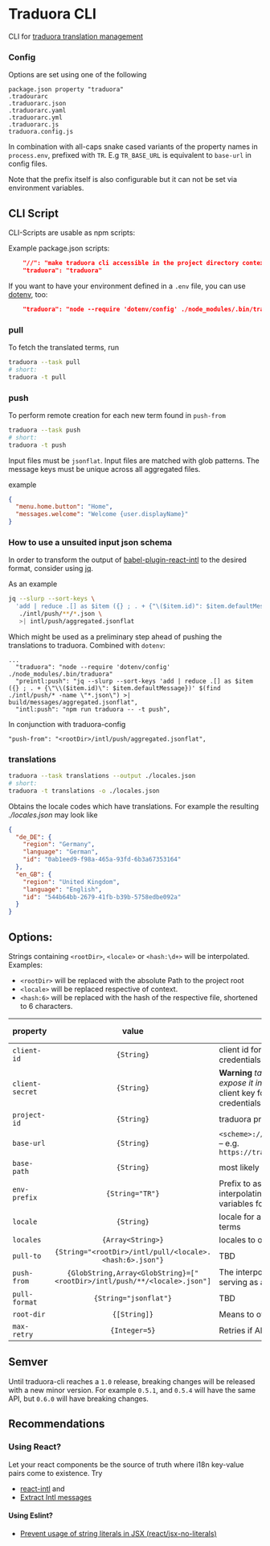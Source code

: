 # Traduora CLI

CLI for [traduora translation management](https://docs.traduora.com)

### Config

Options are set using one of the following

    package.json property "traduora"
    .tradourarc
    .traduorarc.json
    .traduorarc.yaml
    .traduorarc.yml
    .traduorarc.js
    traduora.config.js

In combination with all-caps snake cased variants of the property names in `process.env`,
prefixed with `TR`. E.g `TR_BASE_URL` is equivalent to `base-url` in config files.

Note that the prefix itself is also configurable but it can not be set via environment variables.

## CLI Script

CLI-Scripts are usable as npm scripts:

Example package.json scripts:

```json
    "//": "make traduora cli accessible in the project directory context -> ease of use for build steps",
    "traduora": "traduora"

```

If you want to have your environment defined in a `.env` file, you can use [dotenv](https://github.com/motdotla/dotenv), too:

```json
    "traduora": "node --require 'dotenv/config' ./node_modules/.bin/traduora"
```

### pull

To fetch the translated terms, run

```bash
traduora --task pull
# short:
traduora -t pull
```

### push

To perform remote creation for each new term found in `push-from`

```bash
traduora --task push
# short:
traduora -t push
```

Input files must be `jsonflat`. Input files are matched with glob patterns. The message keys must be unique across all aggregated files.

example

```json
{
  "menu.home.button": "Home",
  "messages.welcome": "Welcome {user.displayName}"
}
```

### <span id="jq-hint">How to use a unsuited input json schema</span>

In order to transform the output of [babel-plugin-react-intl](https://www.npmjs.com/package/babel-plugin-react-intl) to the desired format, consider using [jq](https://stedolan.github.io/jq/).

As an example

```bash
jq --slurp --sort-keys \
  'add | reduce .[] as $item ({} ; . + {"\($item.id)": $item.defaultMessage})' \
   ./intl/push/**/*.json \
   >| intl/push/aggregated.jsonflat
```

Which might be used as a preliminary step ahead of pushing the translations to traduora. Combined with `dotenv`:

```
...
  "traduora": "node --require 'dotenv/config' ./node_modules/.bin/traduora"
  "preintl:push": "jq --slurp --sort-keys 'add | reduce .[] as $item ({} ; . + {\"\\($item.id)\": $item.defaultMessage})' $(find ./intl/push/* -name \"*.json\") >| build/messages/aggregated.jsonflat",
  "intl:push": "npm run traduora -- -t push",
```

In conjunction with traduora-config

```
"push-from": "<rootDir>/intl/push/aggregated.jsonflat",
```

### translations

```bash
traduora --task translations --output ./locales.json
# short:
traduora -t translations -o ./locales.json
```

Obtains the locale codes which have translations. For example the resulting  *./locales.json* may look like

```json
{
  "de_DE": {
    "region": "Germany",
    "language": "German",
    "id": "0ab1eed9-f98a-465a-93fd-6b3a67353164"
  },
  "en_GB": {
    "region": "United Kingdom",
    "language": "English",
    "id": "544b64bb-2679-41fb-b39b-5758edbe092a"
  }
}
```

## Options:

Strings containing `<rootDir>`, `<locale>` or `<hash:\d+>` will be interpolated. Examples:

* `<rootDir>` will be replaced with the absolute Path to the project root
* `<locale>` will be replaced respective of context.
* `<hash:6>` will be replaced with the hash of the respective file, shortened to 6 characters.

| property | value  | | env var (default) |
|----------|:-------------:|:-------------|:---:|
| `client-id` | `{String}` | client id for the client credentials flow | `TR_CIENT_ID` |
| `client-secret`| `{String}` | **Warning** *take care not to expose it in version control* <br> client key for the client credentials flow | `TR_CIENT_SECRET` |
| `project-id` | `{String}` | traduora project ID | `TR_PROJECT_ID` |
| `base-url` | `{String}` | `<scheme>://<host>/<basePath>` – e.g. `https://traduora.example.com/` | `TR_BASE_URL` |
| `base-path` | `{String}` | most likely `/api/v1/` is correct | `TR_BASE_PATH` |
| `env-prefix` | `{String="TR"}` | Prefix to assume when interpolating environment variables for config options.  | n/a |
| `locale` | `{String}` | locale for authoring translation terms | n/a |
| `locales` | `{Array<String>}` | locales to obtain from traduora | n/a |
| `pull-to` | `{String="<rootDir>/intl/pull/<locale>.<hash:6>.json"}` | TBD| n/a |
| `push-from` | `{GlobString,Array<GlobString}=["<rootDir>/intl/push/**/<locale>.json"]` | The interpolated Paths are serving as a pattern for [globby](https://www.npmjs.com/package/globby) | n/a |
| `pull-format` | `{String="jsonflat"}` | TBD | n/a |
| `root-dir` | `{[String]}` | Means to override `<rootDir>` | `TR_ROOT_DIR` |
| `max-retry` | `{Integer=5}` | Retries if API calls fail | n/a | 

## Semver

Until traduora-cli reaches a `1.0` release, breaking changes will be released with a new minor version. For example `0.5.1`, and `0.5.4` will have the same API, but `0.6.0` will have breaking changes.

## Recommendations

### Using React?

Let your react components be the source of truth where i18n key-value pairs come to existence. Try

* [react-intl](https://github.com/formatjs/react-intl) and
* [Extract Intl messages](https://github.com/akameco/extract-react-intl-messages)

#### Using Eslint?

* [Prevent usage of string literals in JSX (react/jsx-no-literals)](https://github.com/yannickcr/eslint-plugin-react/blob/master/docs/rules/jsx-no-literals.md)
